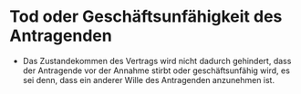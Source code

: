 # Tod oder Geschäftsunfähigkeit des Antragenden

- Das Zustandekommen des Vertrags wird nicht dadurch gehindert, dass der Antragende vor der Annahme stirbt oder geschäftsunfähig wird, es sei denn, dass ein anderer Wille des Antragenden anzunehmen ist.

